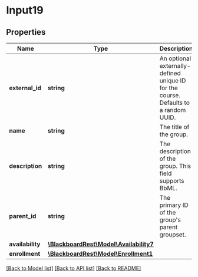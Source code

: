 # Input19

## Properties
Name | Type | Description | Notes
------------ | ------------- | ------------- | -------------
**external_id** | **string** | An optional externally-defined unique ID for the course. Defaults to a random UUID. | 
**name** | **string** | The title of the group. | 
**description** | **string** | The description of the group. This field supports BbML. | [optional] 
**parent_id** | **string** | The primary ID of the group&#39;s parent groupset. | [optional] 
**availability** | [**\BlackboardRest\Model\Availability7**](Availability7.md) |  | [optional] 
**enrollment** | [**\BlackboardRest\Model\Enrollment1**](Enrollment1.md) |  | [optional] 

[[Back to Model list]](../README.md#documentation-for-models) [[Back to API list]](../README.md#documentation-for-api-endpoints) [[Back to README]](../README.md)


